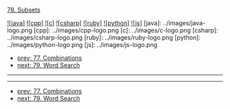 [78. Subsets](https://leetcode.com/problems/subsets/)

[![java]](../java/078-subsets.md)
[![cpp]](../cpp/078-subsets.md)
[![c]](../c/078-subsets.md)
[![csharp]](../csharp/078-subsets.md)
[![ruby]](../ruby/078-subsets.md)
[![python]](../python/078-subsets.md)
[![js]](../js/078-subsets.md)
[java]: ../images/java-logo.png
[cpp]: ../images/cpp-logo.png
[c]: ../images/c-logo.png
[csharp]: ../images/csharp-logo.png
[ruby]: ../images/ruby-logo.png
[python]: ../images/python-logo.png
[js]: ../images/js-logo.png

- [prev: 77. Combinations](077-combinations.md)
- [next: 79. Word Search](079-word-search.md)

---


---

- [prev: 77. Combinations](077-combinations.md)
- [next: 79. Word Search](079-word-search.md)
